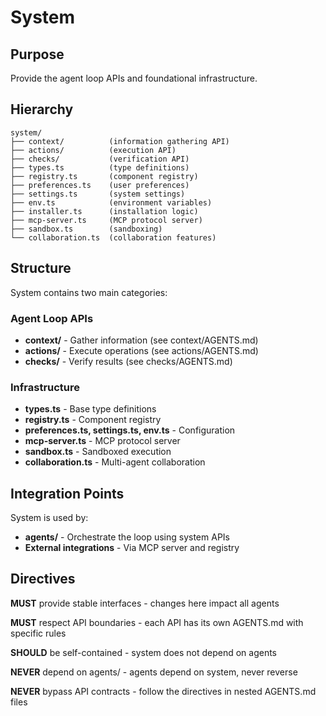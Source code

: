 # System

## Purpose

Provide the agent loop APIs and foundational infrastructure.

## Hierarchy

```
system/
├── context/          (information gathering API)
├── actions/          (execution API)
├── checks/           (verification API)
├── types.ts          (type definitions)
├── registry.ts       (component registry)
├── preferences.ts    (user preferences)
├── settings.ts       (system settings)
├── env.ts            (environment variables)
├── installer.ts      (installation logic)
├── mcp-server.ts     (MCP protocol server)
├── sandbox.ts        (sandboxing)
└── collaboration.ts  (collaboration features)
```

## Structure

System contains two main categories:

### Agent Loop APIs

- **context/** - Gather information (see context/AGENTS.md)
- **actions/** - Execute operations (see actions/AGENTS.md)
- **checks/** - Verify results (see checks/AGENTS.md)

### Infrastructure

- **types.ts** - Base type definitions
- **registry.ts** - Component registry
- **preferences.ts, settings.ts, env.ts** - Configuration
- **mcp-server.ts** - MCP protocol server
- **sandbox.ts** - Sandboxed execution
- **collaboration.ts** - Multi-agent collaboration

## Integration Points

System is used by:

- **agents/** - Orchestrate the loop using system APIs
- **External integrations** - Via MCP server and registry

## Directives

**MUST** provide stable interfaces - changes here impact all agents

**MUST** respect API boundaries - each API has its own AGENTS.md with specific rules

**SHOULD** be self-contained - system does not depend on agents

**NEVER** depend on agents/ - agents depend on system, never reverse

**NEVER** bypass API contracts - follow the directives in nested AGENTS.md files
